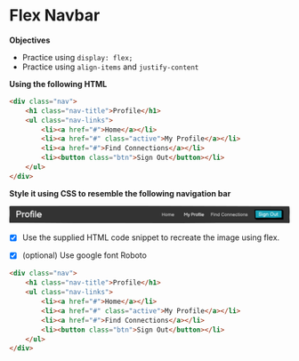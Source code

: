 # Flex Navbar

**Objectives**

- Practice using `display: flex;`
- Practice using `align-items` and `justify-content`

**Using the following HTML**

```md
<div class="nav">
    <h1 class="nav-title">Profile</h1>
    <ul class="nav-links">
        <li><a href="#">Home</a></li>
    	<li><a href="#" class="active">My Profile</a></li>
    	<li><a href="#">Find Connections</a></li>
        <li><button class="btn">Sign Out</button></li>
    </ul>
</div>
```

**Style it using CSS to resemble the following navigation bar**

![](flex-navbar.png)

- [x] Use the supplied HTML code snippet to recreate the image using flex.

- [x] (optional) Use google font Roboto

```md
<div class="nav">
    <h1 class="nav-title">Profile</h1>
    <ul class="nav-links">
        <li><a href="#">Home</a></li>
    	<li><a href="#" class="active">My Profile</a></li>
    	<li><a href="#">Find Connections</a></li>
        <li><button class="btn">Sign Out</button></li>
    </ul>
</div>
```
